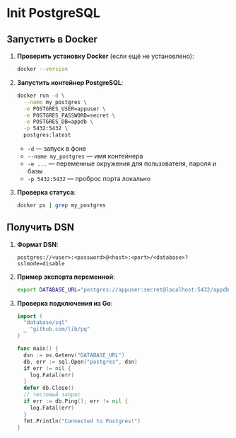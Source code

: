 # Init PostgreSQL

## Запустить в Docker

1. **Проверить установку Docker** (если ещё не установлено):

   ```bash
   docker --version
   ```

2. **Запустить контейнер PostgreSQL**:

   ```bash
   docker run -d \
     --name my_postgres \
     -e POSTGRES_USER=appuser \
     -e POSTGRES_PASSWORD=secret \
     -e POSTGRES_DB=appdb \
     -p 5432:5432 \
     postgres:latest
   ```

   * `-d` — запуск в фоне
   * `--name my_postgres` — имя контейнера
   * `-e ...` — переменные окружения для пользователя, пароля и базы
   * `-p 5432:5432` — проброс порта локально

3. **Проверка статуса**:

   ```bash
   docker ps | grep my_postgres
   ```


## Получить DSN

1. **Формат DSN**:

   ```text
   postgres://<user>:<password>@<host>:<port>/<database>?sslmode=disable
   ```

2. **Пример экспорта переменной**:

   ```bash
   export DATABASE_URL="postgres://appuser:secret@localhost:5432/appdb?sslmode=disable"
   ```

3. **Проверка подключения из Go**:

   ```go
   import (
     "database/sql"
     _ "github.com/lib/pq"
   )

   func main() {
     dsn := os.Getenv("DATABASE_URL")
     db, err := sql.Open("postgres", dsn)
     if err != nil {
       log.Fatal(err)
     }
     defer db.Close()
     // тестовый запрос
     if err := db.Ping(); err != nil {
       log.Fatal(err)
     }
     fmt.Println("Connected to Postgres!")
   }
   ```
